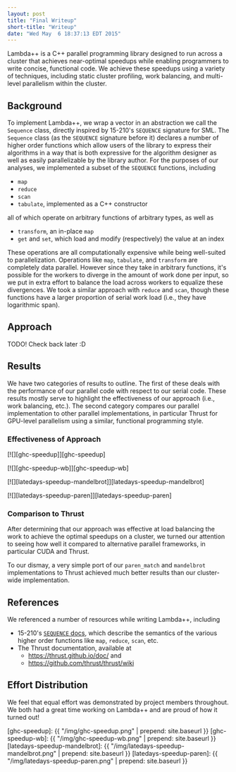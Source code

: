 ```yaml
---
layout: post
title: "Final Writeup"
short-title: "Writeup"
date: "Wed May  6 18:37:13 EDT 2015"
---
```



Lambda++ is a C++ parallel programming library designed to run across a cluster
that achieves near-optimal speedups while enabling programmers to write concise,
functional code. We achieve these speedups using a variety of techniques,
including static cluster profiling, work balancing, and multi-level parallelism
within the cluster.


## Background

To implement Lambda++, we wrap a vector in an abstraction we call the `Sequence`
class, directly inspired by 15-210's `SEQUENCE` signature for SML. The
`Sequence` class (as the `SEQUENCE` signature before it) declares a number of
higher order functions which allow users of the library to express their
algorithms in a way that is both expressive for the algorithm designer as well
as easily parallelizable by the library author. For the purposes of our
analyses, we implemented a subset of the `SEQUENCE` functions, including

- `map`
- `reduce`
- `scan`
- `tabulate`, implemented as a C++ constructor

all of which operate on arbitrary functions of arbitrary types, as well as

- `transform`, an in-place `map`
- `get` and `set`, which load and modify (respectively) the value at an index

These operations are all computationally expensive while being well-suited to
parallelization. Operations like `map`, `tabulate`, and `transform` are
completely data parallel. However since they take in arbitrary functions, it's
possible for the workers to diverge in the amount of work done per input, so we
put in extra effort to balance the load across workers to equalize these
divergences. We took a similar approach with `reduce` and `scan`, though these
functions have a larger proportion of serial work load (i.e., they have
logarithmic span).


## Approach

<!--
  TODO

  Ananya, you can use this section to describe
  - the MPI + OpenMP heterogenous parallelism,
  - work balancing and randomization
  - cluster profiling
  -->

TODO! Check back later :D


## Results

We have two categories of results to outline. The first of these deals with the
performance of our parallel code with respect to our serial code. These results
mostly serve to highlight the effectiveness of our approach (i.e., work
balancing, etc.). The second category compares our parallel implementation to
other parallel implementations, in particular Thrust for GPU-level parallelism
using a similar, functional programming style.

### Effectiveness of Approach

<!--
  TODO

  Ananya, feel free to rearrange these images and add analysis of the approach.
  You might be able to copy a bit from `index.md` with respect to the analysis
  of these graphs.
  -->

[![][ghc-speedup]][ghc-speedup]

[![][ghc-speedup-wb]][ghc-speedup-wb]

[![][latedays-speedup-mandelbrot]][latedays-speedup-mandelbrot]

[![][latedays-speedup-paren]][latedays-speedup-paren]


### Comparison to Thrust

After determining that our approach was effective at load balancing the work to
achieve the optimal speedups on a cluster, we turned our attention to seeing how
well it compared to alternative parallel frameworks, in particular CUDA and
Thrust.

To our dismay, a very simple port of our `paren_match` and `mandelbrot`
implementations to Thrust achieved much better results than our cluster-wide
implementation.

<!--
  TODO

  Jake, create graphs for comparing the Thrust speedups vs Lambda++ speedups
  once you get back online.
  -->


## References

We referenced a number of resources while writing Lambda++, including

- 15-210's [`SEQUENCE` docs][seq], which describe the semantics of the various
  higher order functions like `map`, `reduce`, `scan`, etc.
- The Thrust documentation, available at
  - <https://thrust.github.io/doc/> and
  - <https://github.com/thrust/thrust/wiki>


<!--
  TODO

  Ananya, you can add any references you used here. I don't have that much
  Internet access right now, so I can't look up many references.
  -->


## Effort Distribution

We feel that equal effort was demonstrated by project members throughout. We
both had a great time working on Lambda++ and are proud of how it turned out!


<!-- References -->
[seq]: http://www.cs.cmu.edu/~15210/docs/sig/SEQUENCE.html

<!-- Images -->
[ghc-speedup]: {{ "/img/ghc-speedup.png" | prepend: site.baseurl }}
[ghc-speedup-wb]: {{ "/img/ghc-speedup-wb.png" | prepend: site.baseurl }}
[latedays-speedup-mandelbrot]: {{ "/img/latedays-speedup-mandelbrot.png" | prepend: site.baseurl }}
[latedays-speedup-paren]: {{ "/img/latedays-speedup-paren.png" | prepend: site.baseurl }}
